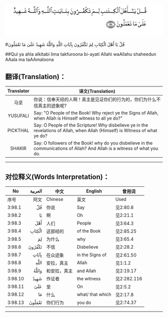 ![003:098](images/003_098.gif)

#قُلْ يَا أَهْلَ الْكِتَابِ لِمَ تَكْفُرُونَ بِآيَاتِ اللَّهِ وَاللَّهُ شَهِيدٌ عَلَىٰ مَا تَعْمَلُونَ 

##Qul ya ahla alkitabi lima takfuroona bi-ayati Allahi waAllahu shaheedun AAala ma taAAmaloona 

## 翻译(Translation)：

| Translator | 译文(Translation)                                            |
| :--------: | ------------------------------------------------------------ |
|    马坚    | 你说：信奉天经的人啊！真主是见证你们的行为的，你们为什么不信真主的迹象呢? |
|  YUSUFALI  | Say: "O People of the Book! Why reject ye the Signs of Allah, when Allah is Himself witness to all ye do?" |
|  PICKTHAL  | Say: O People of the Scripture! Why disbelieve ye in the revelations of Allah, when Allah (Himself) is Witness of what ye do? |
|   SHAKIR   | Say: O followers of the Book! why do you disbelieve in the communications of Allah? And Allah is a witness of what you do. |

---

## 对位释义(Words Interpretation)：

| No   | العربية | 中文    | English | 曾用词 |
| ---- | ------: | ------- | ------- | ------ |
| 序号 |    阿文 | Chinese | 英文    | Used   |
| 3:98.1  | قُلْ     | 你说         | Say              | 见2:80.8    |
| 3:98.2  | يَا     | 啊           | Oh               | 见2:21.1    |
| 3:98.3  | أَهْلَ    | 人们         | People           | 见3:64.3    |
| 3:98.4  | الْكِتَابِ | 这部经的     | of the Book      | 见2:85.25   |
| 3:98.5  | لِمَ     | 为什么       | why              | 见3:65.4    |
| 3:98.6  | تَكْفُرُونَ | 不信         | Disbelieve       | 见2:28.2    |
| 3:98.7  | بِآيَاتِ  | 在众迹象     | in the Signs of  | 见2:61.50   |
| 3:98.8  | اللَّهِ   | 安拉，真主   | Allah            | 见1:1.2     |
| 3:98.9  | وَاللَّهُ  | 和安拉，真主 | and Allah        | 见2:19.17   |
| 3:98.10 | شَهِيدٌ   | 作证者       | the witness      | 见2:282.116 |
| 3:98.11 | عَلَىٰ    | 至           | On               | 见2:5.2     |
| 3:98.12 | مَا     | 什么         | what/ that which | 见2:17.8    |
| 3:98.13 | تَعْمَلُونَ | 你们行为     | you do           | 见2:74.37   |

---
